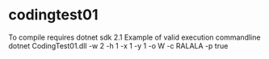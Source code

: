 # codingtest01
To compile requires dotnet sdk 2.1
Example of valid execution commandline
dotnet CodingTest01.dll -w 2 -h 1 -x 1 -y 1 -o W -c RALALA -p true
